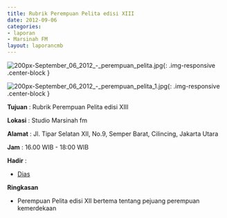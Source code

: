 ```yaml
---
title: Rubrik Perempuan Pelita edisi XIII 
date: 2012-09-06
categories:
- laporan
- Marsinah FM
layout: laporancmb
---
```



![200px-September_06_2012_-_perempuan_pelita.jpg](/uploads/200px-September_06_2012_-_perempuan_pelita.jpg){: .img-responsive .center-block }

![200px-September_06_2012_-_perempuan_pelita_1.jpg](/uploads/200px-September_06_2012_-_perempuan_pelita_1.jpg){: .img-responsive .center-block }



**Tujuan** : Rubrik Perempuan Pelita edisi XIII 

**Lokasi** : Studio Marsinah fm 

**Alamat** : Jl. Tipar Selatan XII, No.9, Semper Barat, Cilincing, Jakarta Utara 

**Jam** : 16.00 WIB - 18:00 WIB 

**Hadir** :
* [Dias](http://wiki.ciptamedia.org/wiki/Dias)

**Ringkasan**  
* Perempuan Pelita edisi XII bertema tentang pejuang perempuan kemerdekaan
